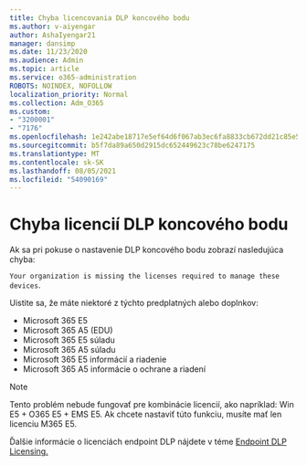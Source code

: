 ```yaml
---
title: Chyba licencovania DLP koncového bodu
ms.author: v-aiyengar
author: AshaIyengar21
manager: dansimp
ms.date: 11/23/2020
ms.audience: Admin
ms.topic: article
ms.service: o365-administration
ROBOTS: NOINDEX, NOFOLLOW
localization_priority: Normal
ms.collection: Adm_O365
ms.custom:
- "3200001"
- "7176"
ms.openlocfilehash: 1e242abe18717e5ef64d6f067ab3ec6fa8833cb672dd21c85e577ce640240ba0
ms.sourcegitcommit: b5f7da89a650d2915dc652449623c78be6247175
ms.translationtype: MT
ms.contentlocale: sk-SK
ms.lasthandoff: 08/05/2021
ms.locfileid: "54090169"
---
```

# <a name="endpoint-dlp-licensing-error"></a>Chyba licencií DLP koncového bodu

Ak sa pri pokuse o nastavenie DLP koncového bodu zobrazí nasledujúca chyba:

`Your organization is missing the licenses required to manage these devices`.

Uistite sa, že máte niektoré z týchto predplatných alebo doplnkov:

- Microsoft 365 E5
- Microsoft 365 A5 (EDU)
- Microsoft 365 E5 súladu
- Microsoft 365 A5 súladu
- Microsoft 365 E5 informácií a riadenie
- Microsoft 365 A5 informácie o ochrane a riadení

> [!NOTE]
> Tento problém nebude fungovať pre kombinácie licencií, ako napríklad: Win E5 + O365 E5 + EMS E5. Ak chcete nastaviť túto funkciu, musíte mať len licenciu M365 E5.

Ďalšie informácie o licenciách endpoint DLP nájdete v téme [Endpoint DLP Licensing.](https://docs.microsoft.com/microsoft-365/compliance/endpoint-dlp-getting-started#onboarding-devices-into-device-management)
